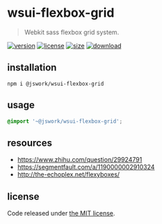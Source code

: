# wsui-flexbox-grid
> Webkit sass flexbox grid system.

[![version][version-image]][version-url]
[![license][license-image]][license-url]
[![size][size-image]][size-url]
[![download][download-image]][download-url]

## installation
```shell
npm i @jswork/wsui-flexbox-grid
```

## usage
```scss
@import '~@jswork/wsui-flexbox-grid';
```

## resources
- https://www.zhihu.com/question/29924791
- https://segmentfault.com/a/1190000002910324
- http://the-echoplex.net/flexyboxes/

## license
Code released under [the MIT license](https://github.com/afeiship/wsui-flexbox-grid/blob/master/LICENSE.txt).

[version-image]: https://img.shields.io/npm/v/@jswork/wsui-flexbox-grid
[version-url]: https://npmjs.org/package/@jswork/wsui-flexbox-grid

[license-image]: https://img.shields.io/npm/l/@jswork/wsui-flexbox-grid
[license-url]: https://github.com/afeiship/wsui-flexbox-grid/blob/master/LICENSE.txt

[size-image]: https://img.shields.io/bundlephobia/minzip/@jswork/wsui-flexbox-grid
[size-url]: https://github.com/afeiship/wsui-flexbox-grid/blob/master/dist/wsui-flexbox-grid.min.js

[download-image]: https://img.shields.io/npm/dm/@jswork/wsui-flexbox-grid
[download-url]: https://www.npmjs.com/package/@jswork/wsui-flexbox-grid


